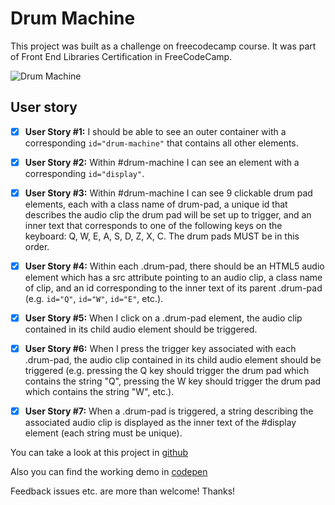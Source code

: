 # Drum Machine 

This project was built as a challenge on freecodecamp course. It was part of Front End Libraries Certification in FreeCodeCamp.

![Drum Machine](https://res.cloudinary.com/drpcjt13x/image/upload/v1603629493/Proyectos/Drum%20Machine/Drum_Machine_o6svkw.png "Drum Machine")


## User story

- [x] **User Story #1:** I should be able to see an outer container with a corresponding `id="drum-machine"` that contains all other elements.

- [x] **User Story #2:** Within #drum-machine I can see an element with a corresponding `id="display"`.

- [x] **User Story #3:** Within #drum-machine I can see 9 clickable drum pad elements, each with a class name of drum-pad, a unique id that describes the audio clip the drum pad will be set up to trigger, and an inner text that corresponds to one of the following keys on the keyboard: Q, W, E, A, S, D, Z, X, C. The drum pads MUST be in this order.

- [x] **User Story #4:** Within each .drum-pad, there should be an HTML5 audio element which has a src attribute pointing to an audio clip, a class name of clip, and an id corresponding to the inner text of its parent .drum-pad (e.g. `id="Q"`, `id="W"`, `id="E"`, etc.).

- [x] **User Story #5:** When I click on a .drum-pad element, the audio clip contained in its child audio element should be triggered.
 
- [x] **User Story #6:** When I press the trigger key associated with each .drum-pad, the audio clip contained in its child audio element should be triggered (e.g. pressing the Q key should trigger the drum pad which contains the string "Q", pressing the W key should trigger the drum pad which contains the string "W", etc.).

- [x] **User Story #7:** When a .drum-pad is triggered, a string describing the associated audio clip is displayed as the inner text of the #display element (each string must be unique).




You can take a look at this project in [github]()

Also you can find the working demo in [codepen](https://codepen.io/GuaciG/full/wvavxzo)

Feedback issues etc. are more than welcome! Thanks!